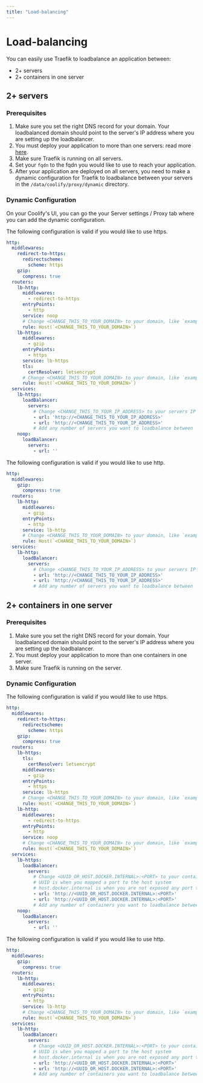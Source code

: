 ```yaml
---
title: "Load-balancing"
---
```


# Load-balancing
You can easily use Traefik to loadbalance an application between:

- 2+ servers
- 2+ containers in one server

## 2+ servers

### Prerequisites

1. Make sure you set the right DNS record for your domain. Your loadbalanced domain should point to the server's IP address where you are setting up the loadbalancer.
2. You must deploy your application to more than one servers: read more [here](/knowledge-base/server/multiple-servers).
3. Make sure Traefik is running on all servers.
4. Set your `fqdn` to the fqdn you would like to use to reach your application.
5. After your application are deployed on all servers, you need to make a dynamic configuration for Traefik to loadbalance between your servers in the `/data/coolify/proxy/dynamic` directory.

### Dynamic Configuration

On your Coolify's UI, you can go the your Server settings / Proxy tab where you can add the dynamic configuration.

The following configuration is valid if you would like to use https.

```yaml {16,26,32,33}
http:
  middlewares:
    redirect-to-https:
      redirectscheme:
        scheme: https
    gzip:
      compress: true
  routers:
    lb-http:
      middlewares:
        - redirect-to-https
      entryPoints:
        - http
      service: noop
      # Change <CHANGE_THIS_TO_YOUR_DOMAIN> to your domain, like `example.com` without `https://`
      rule: Host(`<CHANGE_THIS_TO_YOUR_DOMAIN>`)
    lb-https:
      middlewares:
        - gzip
      entryPoints:
        - https
      service: lb-https
      tls:
        certResolver: letsencrypt
      # Change <CHANGE_THIS_TO_YOUR_DOMAIN> to your domain, like `example.com` without `https://`
      rule: Host(`<CHANGE_THIS_TO_YOUR_DOMAIN>`)
  services:
    lb-https:
      loadBalancer:
        servers:
          # Change <CHANGE_THIS_TO_YOUR_IP_ADDRESS> to your servers IP addresses
          - url: 'http://<CHANGE_THIS_TO_YOUR_IP_ADDRESS>'
          - url: 'http://<CHANGE_THIS_TO_YOUR_IP_ADDRESS>'
          # Add any number of servers you want to loadbalance between
    noop:
      loadBalancer:
        servers:
          - url: ''
```

The following configuration is valid if you would like to use http.

```yaml {13,19,20}
http:
  middlewares:
    gzip:
      compress: true
  routers:
    lb-http:
      middlewares:
        - gzip
      entryPoints:
        - http
      service: lb-http
      # Change <CHANGE_THIS_TO_YOUR_DOMAIN> to your domain, like `example.com` without `http://`
      rule: Host(`<CHANGE_THIS_TO_YOUR_DOMAIN>`)
  services:
    lb-http:
      loadBalancer:
        servers:
          # Change <CHANGE_THIS_TO_YOUR_IP_ADDRESS> to your servers IP addresses
          - url: 'http://<CHANGE_THIS_TO_YOUR_IP_ADDRESS>'
          - url: 'http://<CHANGE_THIS_TO_YOUR_IP_ADDRESS>'
          # Add any number of servers you want to loadbalance between
```

## 2+ containers in one server

### Prerequisites

1. Make sure you set the right DNS record for your domain. Your loadbalanced domain should point to the server's IP address where you are setting up the loadbalancer.
2. You must deploy your application to more than one containers in one server.
3. Make sure Traefik is running on the server.

### Dynamic Configuration

The following configuration is valid if you would like to use https.

```yaml {18,26,34,35}
http:
  middlewares:
    redirect-to-https:
      redirectscheme:
        scheme: https
    gzip:
      compress: true
  routers:
    lb-https:
      tls:
        certResolver: letsencrypt
      middlewares:
        - gzip
      entryPoints:
        - https
      service: lb-https
      # Change <CHANGE_THIS_TO_YOUR_DOMAIN> to your domain, like `example.com` without `http://`
      rule: Host(`<CHANGE_THIS_TO_YOUR_DOMAIN>`)
    lb-http:
      middlewares:
        - redirect-to-https
      entryPoints:
        - http
      service: noop
      # Change <CHANGE_THIS_TO_YOUR_DOMAIN> to your domain, like `example.com` without `http://`
      rule: Host(`<CHANGE_THIS_TO_YOUR_DOMAIN>`)
  services:
    lb-https:
      loadBalancer:
        servers:
          # Change <UUID_OR_HOST.DOCKER.INTERNAL>:<PORT> to your containers UUID or host.docker.internal and port
          # UUID is when you mapped a port to the host system
          # host.docker.internal is when you are not exposed any port to the host system
          - url: 'http://<UUID_OR_HOST.DOCKER.INTERNAL>:<PORT>'
          - url: 'http://<UUID_OR_HOST.DOCKER.INTERNAL>:<PORT>'
          # Add any number of containers you want to loadbalance between
    noop:
      loadBalancer:
        servers:
          - url: ''
```

The following configuration is valid if you would like to use http.

```yaml {13,21,22}
http:
  middlewares:
    gzip:
      compress: true
  routers:
    lb-http:
      middlewares:
        - gzip
      entryPoints:
        - http
      service: lb-http
      # Change <CHANGE_THIS_TO_YOUR_DOMAIN> to your domain, like `example.com` without `http://`
      rule: Host(`<CHANGE_THIS_TO_YOUR_DOMAIN>`)
  services:
    lb-http:
      loadBalancer:
        servers:
          # Change <UUID_OR_HOST.DOCKER.INTERNAL>:<PORT> to your containers UUID or host.docker.internal and port
          # UUID is when you mapped a port to the host system
          # host.docker.internal is when you are not exposed any port to the host system
          - url: 'http://<UUID_OR_HOST.DOCKER.INTERNAL>:<PORT>'
          - url: 'http://<UUID_OR_HOST.DOCKER.INTERNAL>:<PORT>'
          # Add any number of containers you want to loadbalance between
```
